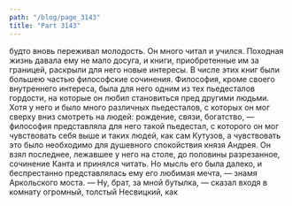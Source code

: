 ```yaml
---
path: "/blog/page_3143"
title: "Part 3143"
---
```


будто вновь переживал молодость. Он много читал и учился. Походная жизнь давала ему не мало досуга, и книги, приобретенные им за границей, раскрыли для него новые интересы. В числе этих книг были большею частью философские сочинения. Философия, кроме своего внутреннего интереса, была для него одним из тех пьедесталов гордости, на которые он любил становиться пред другими людьми. Хотя у него и было много различных пьедесталов, с которых он мог сверху вниз смотреть на людей: рождение, связи, богатство, — философия представляла для него такой пьедестал, с которого он мог чувствовать себя выше и таких людей, как сам Кутузов, а чувствовать это было необходимо для душевного спокойствия князя Андрея. Он взял последнее, лежавшее у него на столе, до половины разрезанное, сочинение Канта и принялся читать. Но мысль его была далеко, и беспрестанно представлялась ему его любимая мечта, — знамя Аркольского моста.
— Ну, брат, за мной бутылка, — сказал входя в комнату огромный, толстый Несвицкий, как
